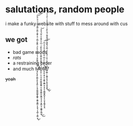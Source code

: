 # salutations, random people
i make a funky website with stuff to mess around with cus

## we got
- bad game mods
- _rats_
- a restraining order
- and much M̶̧̡̨̢̡̢̛̛̼̪͎̥̬͙͙͖̣̤̜̭̘̼̰͚̫̮̳͓̝̳̥̣̮͇͔͖̪̼̣͙̯͓͉͎͉̻̣̣͉̳̤͙̉̌̆̄͗̅͌̋̆́́̒̃͆̓̉̑̎̈́͑̅̄͊̒͆̆͑̂̇̌͊̂̿̇̎̿̐̅̅̈́̈́̑̈̐̏͘̕̚͜͝͠͝͠͝͠ͅǪ̵̧̨̹͎̖͎̘̫̭̦̻̰̫͚̲̹͍̣̯̯̬̗͇̼̤͈̫̱̲̝͕̘͓̩̮̠̳̮̹̜͚͇̗̮̪̫̼́̑̓̅͌̊̂͊̿̐̀́̈́̋̽̏̐͑͑͆͗̄̓͌͛̾̊̅́̑͒̊̕͜͜͝R̷̢̨̨̢̛̯̥͓̹̞͚͈̦͚̻̣̬͔͓̞͙͔̻͚̱͍̲͎̥͙̠̱͕̥̗͇̗͈̝̭͑͛̏̽̏̀̓̈͆̇̍̅̉̒̄̌͛͋̓̎͑͆͗̚͘̕̕͠͠͠E̸̞̫̻̦̦̞͇̠̬̝͉̙͍̭̝̱̝̱̫̫͆̉̓̈́̾͛̎̓̈́̆͋̐́̿̔́͊̂͊̈́́̈̋̂̅̄̈́͋̏̌̈͗̇͗̄̔̌͛͐͑̀̑̉͐͛̕̕̕͜͜͝͝ͅ

~~yeah~~
